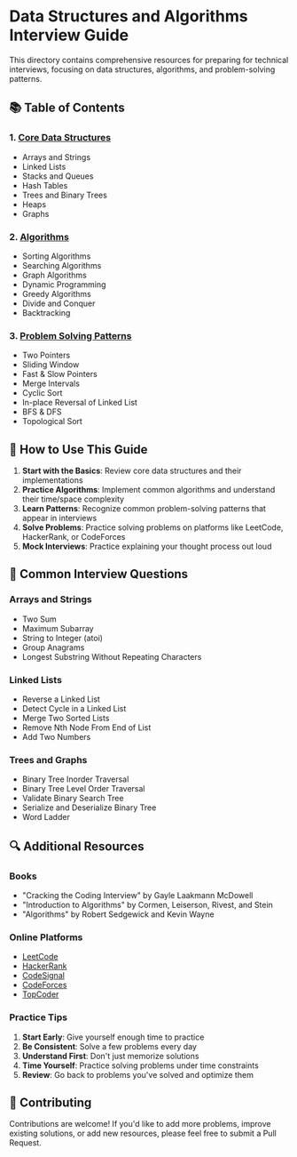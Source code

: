 # Data Structures and Algorithms Interview Guide

This directory contains comprehensive resources for preparing for technical interviews, focusing on data structures, algorithms, and problem-solving patterns.

## 📚 Table of Contents

### 1. [Core Data Structures](DSAInterviewQuestions.md#core-data-structures)
- Arrays and Strings
- Linked Lists
- Stacks and Queues
- Hash Tables
- Trees and Binary Trees
- Heaps
- Graphs

### 2. [Algorithms](DSAInterviewQuestions.md#algorithms)
- Sorting Algorithms
- Searching Algorithms
- Graph Algorithms
- Dynamic Programming
- Greedy Algorithms
- Divide and Conquer
- Backtracking

### 3. [Problem Solving Patterns](DSAInterviewQuestions.md#problem-solving-patterns)
- Two Pointers
- Sliding Window
- Fast & Slow Pointers
- Merge Intervals
- Cyclic Sort
- In-place Reversal of Linked List
- BFS & DFS
- Topological Sort

## 🎯 How to Use This Guide

1. **Start with the Basics**: Review core data structures and their implementations
2. **Practice Algorithms**: Implement common algorithms and understand their time/space complexity
3. **Learn Patterns**: Recognize common problem-solving patterns that appear in interviews
4. **Solve Problems**: Practice solving problems on platforms like LeetCode, HackerRank, or CodeForces
5. **Mock Interviews**: Practice explaining your thought process out loud

## 📝 Common Interview Questions

### Arrays and Strings
- Two Sum
- Maximum Subarray
- String to Integer (atoi)
- Group Anagrams
- Longest Substring Without Repeating Characters

### Linked Lists
- Reverse a Linked List
- Detect Cycle in a Linked List
- Merge Two Sorted Lists
- Remove Nth Node From End of List
- Add Two Numbers

### Trees and Graphs
- Binary Tree Inorder Traversal
- Binary Tree Level Order Traversal
- Validate Binary Search Tree
- Serialize and Deserialize Binary Tree
- Word Ladder

## 🔍 Additional Resources

### Books
- "Cracking the Coding Interview" by Gayle Laakmann McDowell
- "Introduction to Algorithms" by Cormen, Leiserson, Rivest, and Stein
- "Algorithms" by Robert Sedgewick and Kevin Wayne

### Online Platforms
- [LeetCode](https://leetcode.com/)
- [HackerRank](https://www.hackerrank.com/)
- [CodeSignal](https://codesignal.com/)
- [CodeForces](https://codeforces.com/)
- [TopCoder](https://www.topcoder.com/)

### Practice Tips
1. **Start Early**: Give yourself enough time to practice
2. **Be Consistent**: Solve a few problems every day
3. **Understand First**: Don't just memorize solutions
4. **Time Yourself**: Practice solving problems under time constraints
5. **Review**: Go back to problems you've solved and optimize them

## 🤝 Contributing

Contributions are welcome! If you'd like to add more problems, improve existing solutions, or add new resources, please feel free to submit a Pull Request.
